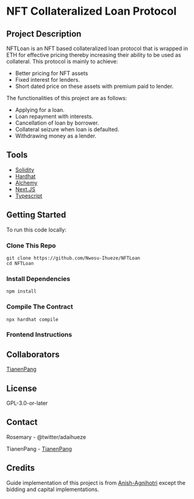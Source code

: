 # NFT Collateralized Loan Protocol

## Project Description

NFTLoan is an NFT based collateralized loan protocol that is wrapped in ETH for effective pricing thereby increasing their ability to be used as collateral. This protocol is mainly to achieve:

- Better pricing for NFT assets
- Fixed interest for lenders.
- Short dated price on these assets with premium paid to lender.

The functionalities of this project are as follows:
- Applying for a loan.
- Loan repayment with interests.
- Cancellation of loan by borrower.
- Collateral seizure when loan is defaulted.
- Withdrawing money as a lender.

## Tools
- [Solidity](https://soliditylang.org/)
- [Hardhat](https://hardhat.org/)
- [Alchemy](https://www.alchemy.com/)
- [Next.JS](https://nextjs.org/)
- [Typescript](https://www.typescriptlang.org/)

## Getting Started
To run this code locally:

### Clone This Repo
```
git clone https://github.com/Nwosu-Ihueze/NFTLoan
cd NFTLoan
```

### Install Dependencies
```
npm install
```

### Compile The Contract
```
npx hardhat compile
```

### Frontend Instructions

## Collaborators
[TianenPang](https://github.com/TianenPang)

## License
GPL-3.0-or-later

## Contact
Rosemary - @twitter/adaihueze

TianenPang - [TianenPang](https://github.com/TianenPang)





## Credits
Guide implementation of this project is from [Anish-Agnihotri](https://github.com/Anish-Agnihotri) except the bidding and capital implementations.


